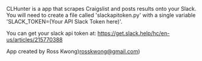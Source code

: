 CLHunter is a app that scrapes Craigslist and posts results onto your Slack.
You will need to create a file called 'slackapitoken.py' with a single variable
'SLACK_TOKEN=(Your API Slack Token here)'.

You can get your slack api token at:
https://get.slack.help/hc/en-us/articles/215770388

App created by Ross Kwong)rosskwong@gmail.com)
